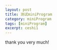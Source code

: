 ```yaml
---
layout: post
title: 测试miniProgram
category: miniProgram
tags: [miniProgram]
excerpt: ceshi1
---
```


thank you very much!

